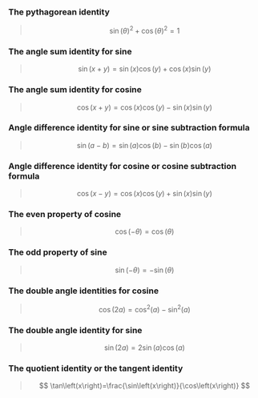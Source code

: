 ### The pythagorean identity
> $$ \sin\left(\theta\right)^2+\cos\left(\theta\right)^2=1 $$

### The angle sum identity for sine
> $$ \sin\left(x+y\right)=\sin\left(x\right)\cos\left(y\right)+\cos\left(x\right)\sin\left(y\right) $$

### The angle sum identity for cosine
> $$ \cos\left(x+y\right)=\cos\left(x\right)\cos\left(y\right)-\sin\left(x\right)\sin\left(y\right) $$

### Angle difference identity for sine or sine subtraction formula
> $$ \sin\left(a-b\right)=\sin\left(a\right)\cos\left(b\right)-\sin\left(b\right)\cos\left(a\right) $$

### Angle difference identity for cosine or cosine subtraction formula
> $$ \cos\left(x-y\right)=\cos\left(x\right)\cos\left(y\right)+\sin\left(x\right)\sin\left(y\right) $$

### The even property of cosine
> $$ \cos\left(-\theta\right)=\cos\left(\theta\right) $$

### The odd property of sine
> $$ \sin\left(-\theta\right)=-\sin\left(\theta\right) $$

### The double angle identities for cosine
> $$ \cos\left(2a\right)=\cos^2\left(a\right)-\sin^2\left(a\right) $$

### The double angle identity for sine
> $$ \sin\left(2a\right)=2\sin\left(a\right)\cos\left(a\right) $$

### The quotient identity or the tangent identity
> $$ \tan\left(x\right)=\frac{\sin\left(x\right)}{\cos\left(x\right)} $$